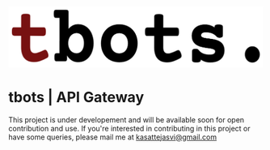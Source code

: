![tbots | API Gateway nodejs](./logo/logo.png)
# tbots | API Gateway
This project is under developement and will be available soon for open contribution and use.
If you're interested in contributing in this project or have some queries, please mail me at kasattejasvi@gmail.com